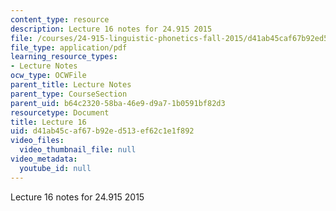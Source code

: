 ```yaml
---
content_type: resource
description: Lecture 16 notes for 24.915 2015
file: /courses/24-915-linguistic-phonetics-fall-2015/d41ab45caf67b92ed513ef62c1e1f892_MIT24_915F15_lec16.pdf
file_type: application/pdf
learning_resource_types:
- Lecture Notes
ocw_type: OCWFile
parent_title: Lecture Notes
parent_type: CourseSection
parent_uid: b64c2320-58ba-46e9-d9a7-1b0591bf82d3
resourcetype: Document
title: Lecture 16
uid: d41ab45c-af67-b92e-d513-ef62c1e1f892
video_files:
  video_thumbnail_file: null
video_metadata:
  youtube_id: null
---
```

Lecture 16 notes for 24.915 2015

